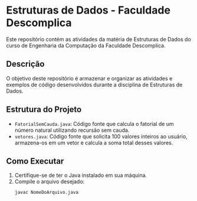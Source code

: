 # Estruturas de Dados - Faculdade Descomplica

Este repositório contém as atividades da matéria de Estruturas de Dados do curso de Engenharia da Computação da Faculdade Descomplica.

## Descrição

O objetivo deste repositório é armazenar e organizar as atividades e exemplos de código desenvolvidos durante a disciplina de Estruturas de Dados.

## Estrutura do Projeto

- `FatorialSemCauda.java`: Código fonte que calcula o fatorial de um número natural utilizando recursão sem cauda.
- `vetores.java`: Código fonte que solicita 100 valores inteiros ao usuário, armazena-os em um vetor e calcula a soma total desses valores.

## Como Executar

1. Certifique-se de ter o Java instalado em sua máquina.
2. Compile o arquivo desejado:
   ```sh
   javac NomeDoArquivo.java
